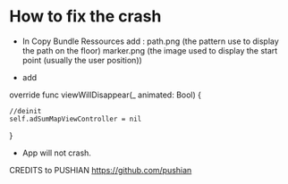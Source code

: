 # How to fix the crash

- In Copy Bundle Ressources add :
path.png (the pattern use to display the path on the floor)
marker.png (the image used to display the start point (usually the user position))

- add 

override func viewWillDisappear(_ animated: Bool) {

    //deinit
    self.adSumMapViewController = nil
    
        
} 


- App will not crash.


CREDITS to PUSHIAN 
https://github.com/pushian
